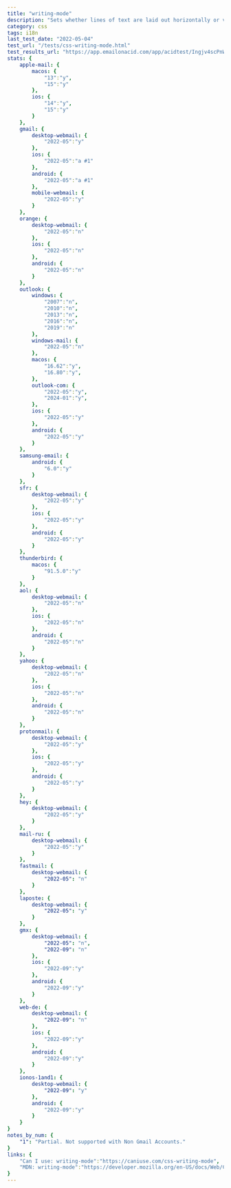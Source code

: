 ```yaml
---
title: "writing-mode"
description: "Sets whether lines of text are laid out horizontally or vertically."
category: css
tags: i18n
last_test_date: "2022-05-04"
test_url: "/tests/css-writing-mode.html"
test_results_url: "https://app.emailonacid.com/app/acidtest/Ingjv4scPnWSgh0u0Fr7EctmGksq4DyF7Pw9PQcENfZ37/list"
stats: {
    apple-mail: {
        macos: {
            "13":"y",
            "15":"y"
        },
        ios: {
            "14":"y",
            "15":"y"
        }
    },
    gmail: {
        desktop-webmail: {
            "2022-05":"y"
        },
        ios: {
            "2022-05":"a #1"
        },
        android: {
            "2022-05":"a #1"
        },
        mobile-webmail: {
            "2022-05":"y"
        }
    },
    orange: {
        desktop-webmail: {
            "2022-05":"n"
        },
        ios: {
            "2022-05":"n"
        },
        android: {
            "2022-05":"n"
        }
    },
    outlook: {
        windows: {
            "2007":"n",
            "2010":"n",
            "2013":"n",
            "2016":"n",
            "2019":"n"
        },
        windows-mail: {
            "2022-05":"n"
        },
        macos: {
            "16.62":"y",
            "16.80":"y",
        },
        outlook-com: {
            "2022-05":"y",
            "2024-01":"y",
        },
        ios: {
            "2022-05":"y"
        },
        android: {
            "2022-05":"y"
        }
    },
    samsung-email: {
        android: {
            "6.0":"y"
        }
    },
    sfr: {
        desktop-webmail: {
            "2022-05":"y"
        },
        ios: {
            "2022-05":"y"
        },
        android: {
            "2022-05":"y"
        }
    },
    thunderbird: {
        macos: {
            "91.5.0":"y"
        }
    },
    aol: {
        desktop-webmail: {
            "2022-05":"n"
        },
        ios: {
            "2022-05":"n"
        },
        android: {
            "2022-05":"n"
        }
    },
    yahoo: {
        desktop-webmail: {
            "2022-05":"n"
        },
        ios: {
            "2022-05":"n"
        },
        android: {
            "2022-05":"n"
        }
    },
    protonmail: {
        desktop-webmail: {
            "2022-05":"y"
        },
        ios: {
            "2022-05":"y"
        },
        android: {
            "2022-05":"y"
        }
    },
    hey: {
        desktop-webmail: {
            "2022-05":"y"
        }
    },
    mail-ru: {
        desktop-webmail: {
            "2022-05":"y"
        }
    },
    fastmail: {
        desktop-webmail: {
            "2022-05": "n"
        }
    },
    laposte: {
        desktop-webmail: {
            "2022-05": "y"
        }
    },
    gmx: {
        desktop-webmail: {
            "2022-05": "n",
            "2022-09": "n"
        },
        ios: {
            "2022-09":"y"
        },
        android: {
            "2022-09":"y"
        }
    },
    web-de: {
        desktop-webmail: {
            "2022-09": "n"
        },
        ios: {
            "2022-09":"y"
        },
        android: {
            "2022-09":"y"
        }
    },
    ionos-1and1: {
        desktop-webmail: {
            "2022-09": "y"
        },
        android: {
            "2022-09":"y"
        }
    }
}
notes_by_num: {
    "1": "Partial. Not supported with Non Gmail Accounts."
}
links: {
    "Can I use: writing-mode":"https://caniuse.com/css-writing-mode",
    "MDN: writing-mode":"https://developer.mozilla.org/en-US/docs/Web/CSS/writing-mode"
}
---
```

